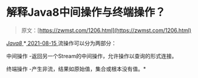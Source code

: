 <!--yml
category: 未分类
date: 0001-01-01 00:00:00
-->

# 解释Java8中间操作与终端操作？

> 原文：[https://zwmst.com/1206.html](https://zwmst.com/1206.html)

   [ *Java8* ](https://zwmst.com/java8)*[ <time datetime="2021-08-15T10:43:56+08:00"> 2021-08-15 </time> ](https://zwmst.com/1206.html)  流操作可以分为两部分：

中间操作 -返回另一个Stream的中间操作，允许操作以查询的形式连接。

终端操作 -产生非流，结果如原始值，集合或根本没有值。*